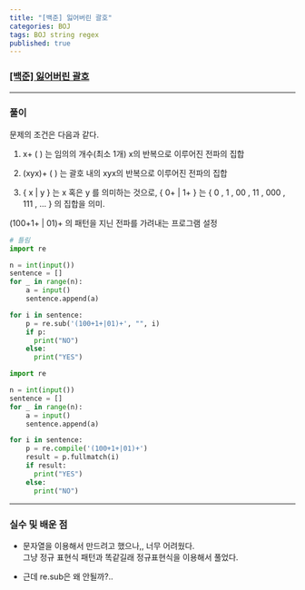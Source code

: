 ```yaml
---
title: "[백준] 잃어버린 괄호"
categories: BOJ
tags: BOJ string regex
published: true
---
```


### [[백준] 잃어버린 괄호](https://www.acmicpc.net/problem/1541)

---

### 풀이

문제의 조건은 다음과 같다.

1. x+ (  ) 는 임의의 개수(최소 1개) x의 반복으로 이루어진 전파의 집합

2. (xyx)+ (  ) 는 괄호 내의 xyx의 반복으로 이루어진 전파의 집합

3. { x | y } 는 x 혹은 y 를 의미하는 것으로, { 0+ | 1+ } 는 { 0 , 1 , 00 , 11 , 000 , 111 , … } 의 집합을 의미.

(100+1+ | 01)+ 의 패턴을 지닌 전파를 가려내는 프로그램 설정

```python
# 틀림
import re

n = int(input())
sentence = []
for _ in range(n):
    a = input()
    sentence.append(a)

for i in sentence:
    p = re.sub('(100+1+|01)+', "", i)
    if p:
      print("NO")
    else:
      print("YES")
```

```python
import re

n = int(input())
sentence = []
for _ in range(n):
    a = input()
    sentence.append(a)

for i in sentence:
    p = re.compile('(100+1+|01)+')
    result = p.fullmatch(i)
    if result:
      print("YES")
    else:
      print("NO")

```

---

### 실수 및 배운 점

- 문자열을 이용해서 만드려고 했으나,, 너무 어려웠다.  
  그냥 정규 표현식 패턴과 똑같길래 정규표현식을 이용해서 풀었다.  

- 근데 re.sub은 왜 안될까?..